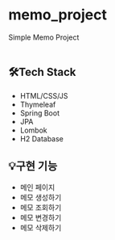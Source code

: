 # memo_project
Simple Memo Project  
<br>


## 🛠️Tech Stack
* HTML/CSS/JS
* Thymeleaf
* Spring Boot
* JPA
* Lombok
* H2 Database<br>

## 💡구현 기능
* 메인 페이지
* 메모 생성하기
* 메모 조회하기
* 메모 변경하기
* 메모 삭제하기
